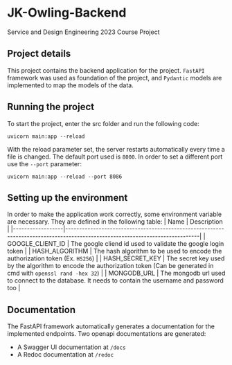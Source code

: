 # JK-Owling-Backend
Service and Design Engineering 2023 Course Project

## Project details

This project contains the backend application for the project.
`FastAPI` framework was used as foundation of the project, and `Pydantic` models are implemented to map the models of the data.


## Running the project

To start the project, enter the src folder and run the following code:

```
uvicorn main:app --reload
```

With the reload parameter set, the server restarts automatically every time a file is changed.
The default port used is `8000`. In order to set a different port use the `--port` parameter:
```
uvicorn main:app --reload --port 8086
```


## Setting up the environment

In order to make the application work correctly, some environment variable are necessary.
They are defined in the following table:
| Name             | Description                                                                                                                  |
|------------------|------------------------------------------------------------------------------------------------------------------------------|
| GOOGLE_CLIENT_ID | The google cliend id used to validate the google login token                                                                 |
| HASH_ALGORITHM   | The hash algorithm to be used to encode the authorization token (Ex. `HS256`)                                                |
| HASH_SECRET_KEY  | The secret key used by the algorithm to encode the authorization token (Can be generated in cmd with `openssl rand -hex 32`) |
| MONGODB_URL      | The mongodb url used to connect to the database. It needs to contain the username and password too                           |


## Documentation

The FastAPI framework automatically generates a documentation for the implemented endpoints.
Two openapi documentations are generated:
* A Swagger UI documentation at `/docs`
* A Redoc documentation at `/redoc`
